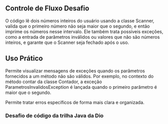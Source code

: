 ## Controle de Fluxo Desafio

O código lê dois números inteiros do usuário usando a classe Scanner, valida que o primeiro número não seja maior que o segundo, e então imprime os números nesse intervalo. Ele também trata possíveis exceções, como a entrada de parâmetros inválidos ou valores que não são números inteiros, e garante que o Scanner seja fechado após o uso.

## Uso Prático

Permite visualizar mensagens de exceções quando os parâmetros fornecidos a um método não são válidos. Por exemplo, no contexto do método contar da classe Contador, a exceção ParametrosInvalidosException é lançada quando o primeiro parâmetro é maior que o segundo.

Permite tratar erros específicos de forma mais clara e organizada.

### Desafio de código da trilha Java da Dio
